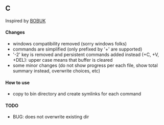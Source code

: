 ## C

Inspired by [BOBUK](https://github.com/bobuk/c)


#### Changes
* windows compatibility removed (sorry windows folks)
* commands are simplified (only prefixed by '+' are supported)
* '-2' key is removed and persistent commands added instead (+C, +V, +DEL): upper case means that buffer is cleared
* some minor changes (do not show progress per each file, show total summary instead, overwrite choices, etc)

#### How to use
* copy to bin directory and create symlinks for each command

#### TODO
* BUG: does not overwrite existing dir
